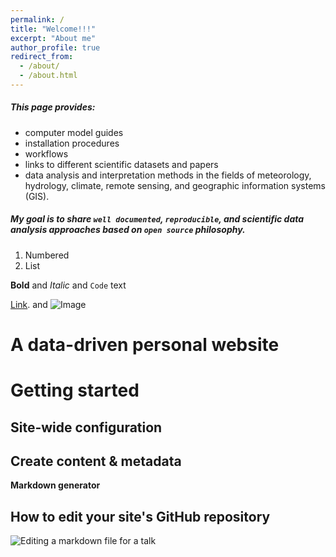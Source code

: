 ```yaml
---
permalink: /
title: "Welcome!!!"
excerpt: "About me"
author_profile: true
redirect_from: 
  - /about/
  - /about.html
---
```

##### This page provides: 

   - computer model guides
   - installation procedures
   - workflows
   - links to different scientific datasets and papers 
   - data analysis and interpretation methods in the fields of meteorology, hydrology, climate, remote sensing, and geographic information systems (GIS). 
   
 ##### My goal is to share `well documented`, `reproducible`, and scientific data analysis approaches based on `open source` philosophy. 


1. Numbered
2. List

**Bold** and _Italic_ and `Code` text

[Link](https://github.com/YonSci/Beamer-Tutorial). and ![Image](src)


A data-driven personal website
======

Getting started
======
Site-wide configuration
------

Create content & metadata
------

**Markdown generator**

How to edit your site's GitHub repository
------

![Editing a markdown file for a talk](/images/editing-talk.png)

